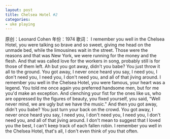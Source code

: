 ```yaml
---
layout: post
title: Chelsea Hotel #2
categories:
- uke playing
---
```

原创：Leonard Cohen
年份：1974
歌词：
I remember you well in the Chelsea Hotel, 
you were talking so brave and so sweet, 
giving me head on the unmade bed, 
while the limousines wait in the street. 
Those were the reasons and that was New York, 
we were running for the money and the flesh. 
And that was called love for the workers in song, 
probably still is for those of them left. 
Ah but you got away, didn't you babe?
You just throw it all to the ground. 
You got away, I never once heard you say, 
I need you, I don't need you, 
I need you, I don't need you, 
and all of that jiving around. 
I remember you well in the Chelsea Hotel, 
you were famous, your heart was a legend. 
You told me once again you preferred handsome men, 
but for me you'd make an exception. 
And clenching your fist for the ones like us, 
who are oppressed by the figures of beauty, 
you fixed yourself, you said, "Well never mind, 
we are ugly but we have the music." 
And then you got away, didn't you babe?
You just turn your back on the crowd. 
You got away, I never once heard you say, 
I need you, I don't need you, 
I need you, I don't need you, 
and all of that jiving around. 
I don't mean to suggest that I loved you the best, 
I can't keep track of each fallen robin. 
I remember you well in the Chelsea Hotel, 
that's all, I don't even think of you that often.